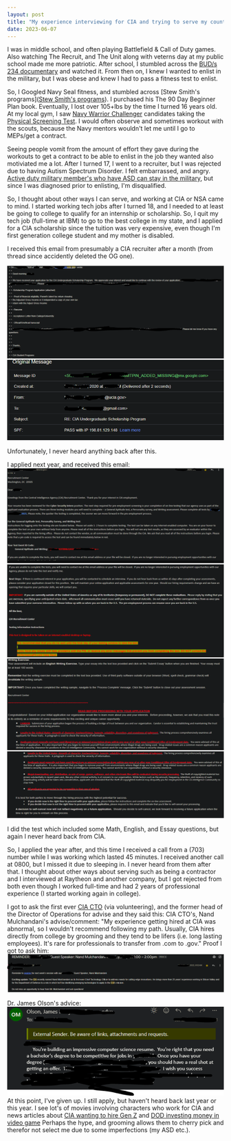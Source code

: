 ```yaml
---
layout: post
title: "My experience interviewing for CIA and trying to serve my country"
date: 2023-06-07
---
```


I was in middle school, and often playing Battlefield & Call of Duty games. Also watching The Recruit, and The Unit along with veterns day at my public school made me more patriotic. 
After school, I stumbled across the [BUD/s 234 documentary](https://www.youtube.com/watch?v=KCL6TikUoWQ) and watched it. From then on, I knew I wanted to enlist in the military, but I was obese and knew I had to pass a fitness test to enlist.

So, I Googled Navy Seal fitness, and stumbled across [Stew Smith's programs]([Stew Smith's programs](https://www.stewsmithfitness.com/pages/frontpage)). I purchased his The 90 Day Beginner Plan book. Eventually, I lost over 105+lbs by the time I turned 16 years old. At my local gym,
I saw [Navy Warrior Challenger](https://etoolbox.cnrc.navy.mil/warrior.html) candidates taking the [Physical Screening Test](https://navyseals.com/nsw/physical-screening-tests/). I would often observe and sometimes workout with the scouts, because the Navy mentors wouldn't let me until I go to MEPs/get a contract. 

Seeing people vomit from the amount of effort they gave during the workouts to get a contract to be able to enlist in the job they wanted also motiviated me a lot. After I turned 17, I went to a recruiter, but I was rejected due to having Autism Spectrum Disorder. I felt embarrassed, and angry. [Active duty military member's who have ASD can stay in the military](https://www.af.mil/News/Article-Display/Article/2721387/airman-advocates-for-neurodiversity-in-military/), but since I was diagnosed prior to enlisting, I'm disqualified.

So, I thought about other ways I can serve, and working at CIA or NSA came to mind. I started working tech jobs after I turned 18, and I needed to at least be going to college to qualify for an internship or scholarship.
So, I quit my tech job (full-time at IBM) to go to the best college in my state, and I applied for a CIA scholarship since the tuition was very expensive, even though I'm first generation college student and my mother is disabled. 

I received this email from presumably a CIA recruiter after a month (from thread since accidently deleted the OG one).

![image](/files/CIA_Scholarship_Email.PNG)
![headers](/files/CIA_Email_header.PNG)

Unfortunately, I never heard anything back after this.  

I applied next year, and received this email:
![image1](/files/CIA_internship_1.PNG)
![image2](/files/CIA_internship_2.PNG)
![image3](/files/CIA_internship_3.PNG)
![image4](/files/CIA_internship_4.PNG)

I did the test which included some Math, English, and Essay questions, but again I never heard back from CIA.

So, I applied the year after, and this time I received a call from a (703) number while I was working which lasted 45 minutes. I received another call at 0800, but I missed it due to sleeping in. I never heard from them after that.
I thought about other ways about serving such as being a contractor and I interviewed at Raytheon and another company, but I got rejected from both even though I worked full-time and had 2 years of professional experience (I started working again in college).

I got to ask the first ever [CIA CTO](https://www.cia.gov/stories/story/cia-names-first-chief-technology-officer/) (via volunteering), and the former head of the Director of Operations for advise and they said this:
CIA CTO's, Nand Mulchandani's advise/comment: "My experience getting hired at CIA was abnormal, so I wouldn't recommend following my path. Usually, CIA hires directly from college by grooming and they tend to be lifers (i.e. long lasting employees). It's rare for professionals to transfer from .com to .gov."
Proof I got to ask him:
![cto](/files/CIA%20CTO.PNG)

Dr. James Olson's advice:
![advice](/files/Olson_Email.PNG)
At this point, I've given up. I still apply, but haven't heard back last year or this year. I see lot's of movies involving characters who work for CIA and news articles about [CIA wanting to hire Gen Z](https://www.washingtonian.com/2021/11/09/how-gen-z-and-the-tiktok-generation-are-becoming-spies/) and [DOD investing money in video game](https://www.vice.com/en/article/ake884/us-army-pay-streamers-millions-call-of-duty)
Perhaps the hype, and grooming allows them to cherry pick and therefor not select me due to some imperfections (my ASD etc.). 
